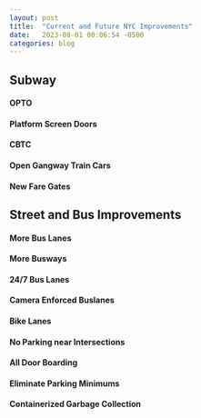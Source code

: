```yaml
---
layout: post
title:  "Current and Future NYC Improvements"
date:   2023-08-01 00:06:54 -0500
categories: blog
---
```


## Subway 

#### OPTO

#### Platform Screen Doors

#### CBTC

#### Open Gangway Train Cars

#### New Fare Gates

## Street and Bus Improvements

#### More Bus Lanes

#### More Busways

#### 24/7 Bus Lanes

#### Camera Enforced Buslanes

#### Bike Lanes

#### No Parking near Intersections

#### All Door Boarding

#### Eliminate Parking Minimums

#### Containerized Garbage Collection
